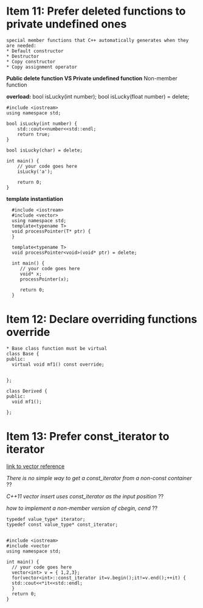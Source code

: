 # Item 11: Prefer deleted functions to private undefined ones
    special member functions that C++ automatically generates when they are needed:
    * Default constructor
    * Destructor
    * Copy constructor
    * Copy assignment operator
    
  **Public delete function VS Private undefined function**
    Non-member function
    
  **overload:**
      bool isLucky(int number);
      bool isLucky(float number) = delete;
      
    #include <iostream>
    using namespace std;

    bool isLucky(int number) {
        std::cout<<number<<std::endl;
        return true;
    }

    bool isLucky(char) = delete;

    int main() {
        // your code goes here
        isLucky('a');

        return 0;
    }
    
   **template instantiation**
      
      #include <iostream>
      #include <vector>
      using namespace std;
      template<typename T>
      void processPointer(T* ptr) {
      }

      template<typename T>
      void processPointer<void>(void* ptr) = delete;     

      int main() {
         // your code goes here
         void* x;
         processPointer(x);

         return 0;
      }

# Item 12: Declare overriding functions override
    * Base class function must be virtual
    class Base {
    public:
      virtual void mf1() const override;


    };

    class Derived {
    public:
      void mf1();	

    };
  

# Item 13: Prefer const_iterator to iterator
[link to vector reference](http://www.cplusplus.com/reference/vector/vector/insert/)

_There is no simple way to get a const_iterator from a non-const container_ ??

_C++11 vector insert uses const_iterator as the input position_ ??

_how to implement a non-member version of cbegin, cend_ ??

    typedef value_type* iterator;                     
    typedef const value_type* const_iterator;    


    #include <iostream>
    #include <vector
    using namespace std;

    int main() {
      // your code goes here
      vector<int> v = { 1,2,3};
      for(vector<int>::const_iterator it=v.begin();it!=v.end();++it) {
      std::cout<<*it<<std::endl;
      }
      return 0;
    }
